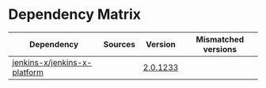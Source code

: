 # Dependency Matrix

Dependency | Sources | Version | Mismatched versions
---------- | ------- | ------- | -------------------
[jenkins-x/jenkins-x-platform](https://github.com/jenkins-x/jenkins-x-platform.git) |  | [2.0.1233](https://github.com/jenkins-x/jenkins-x-platform/releases/tag/v2.0.1233) | 
